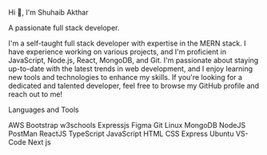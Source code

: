 Hi 👋, I'm Shuhaib Akthar 

A passionate full stack developer.

I'm a self-taught full stack developer with expertise in the MERN stack. I have experience working on various projects, and I'm proficient in JavaScript, Node.js, React, MongoDB, and Git. I'm passionate about staying up-to-date with the latest trends in web development, and I enjoy learning new tools and technologies to enhance my skills. If you're looking for a dedicated and talented developer, feel free to browse my GitHub profile and reach out to me!

Languages and Tools

AWS Bootstrap w3schools Expressjs Figma Git Linux MongoDB NodeJS PostMan ReactJS TypeScript JavaScript HTML CSS Express Ubuntu VS-Code Next js
